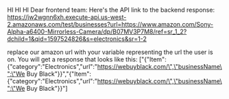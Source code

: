 HI HI HI
Dear frontend team:
Here's the API link to the backend response:
https://jw2wgnn6xh.execute-api.us-west-2.amazonaws.com/test/businesses?url=https://www.amazon.com/Sony-Alpha-a6400-Mirrorless-Camera/dp/B07MV3P7M8/ref=sr_1_2?dchild=1&qid=1597524826&s=electronics&sr=1-2

replace our amazon url with your variable representing the url the user is on. You will get a response that looks like this:
["{\"Item\":{\"category\":\"Electronics\",\"url\":\"https://webuyblack.com/\",\"businessName\":\"We Buy Black\"}}","{\"Item\":{\"category\":\"Electronics\",\"url\":\"https://webuyblack.com/\",\"businessName\":\"We Buy Black\"}}"]

